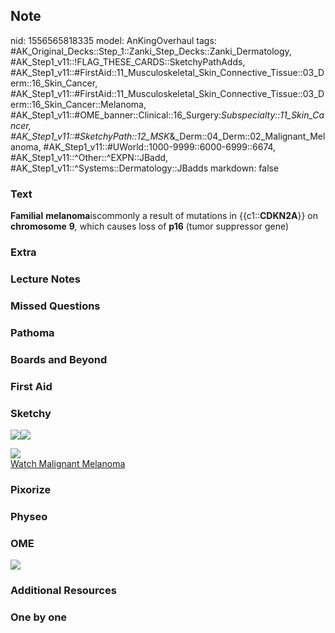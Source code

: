 ## Note
nid: 1556565818335
model: AnKingOverhaul
tags: #AK_Original_Decks::Step_1::Zanki_Step_Decks::Zanki_Dermatology, #AK_Step1_v11::!FLAG_THESE_CARDS::SketchyPathAdds, #AK_Step1_v11::#FirstAid::11_Musculoskeletal_Skin_Connective_Tissue::03_Derm::16_Skin_Cancer, #AK_Step1_v11::#FirstAid::11_Musculoskeletal_Skin_Connective_Tissue::03_Derm::16_Skin_Cancer::Melanoma, #AK_Step1_v11::#OME_banner::Clinical::16_Surgery:_Subspecialty::11_Skin_Cancer, #AK_Step1_v11::#SketchyPath::12_MSK_&_Derm::04_Derm::02_Malignant_Melanoma, #AK_Step1_v11::#UWorld::1000-9999::6000-6999::6674, #AK_Step1_v11::^Other::^EXPN::JBadd, #AK_Step1_v11::^Systems::Dermatology::JBadds
markdown: false

### Text
<b>Familial</b> <b>melanoma</b>iscommonly a result of mutations in
{{c1::<b>CDKN2A</b>}} on <b style="">chromosome</b>
<b>9</b><i>,</i> which causes loss of <b>p16</b> (tumor suppressor
gene)

### Extra


### Lecture Notes


### Missed Questions


### Pathoma


### Boards and Beyond


### First Aid


### Sketchy
<img src=
"Screen%20Shot%202020-01-05%20at%209.08.07%20PM.JPG"><img src=
"Screen%20Shot%202020-01-05%20at%209.07.59%20PM.JPG">
<div><img src=
"Zoverall%20picture%20(32)_1566160514431.jpg"></div><a href=
"https://dashboard.sketchy.com/study/medical/courses/medical-pathophysiology/units/medical-pathophysiology-musculoskeletal-derm/videos/medical-pathophysiology-musculoskeletal-and-derm-derm-malignant-melanoma?utm_source=anki&utm_medium=partnership&utm_campaign=february_update&utm_content=medical">Watch
Malignant Melanoma</a>

### Pixorize


### Physeo


### OME
<div class="ome-widget">
  <a href=
  "https://onlinemeded.org/spa/surgery-subspecialty/skin-cancer/acquire?ref=anki">
  <img src="_OME_AnkiFlashcards_Lesson_5.png"></a>
</div>

### Additional Resources


### One by one

